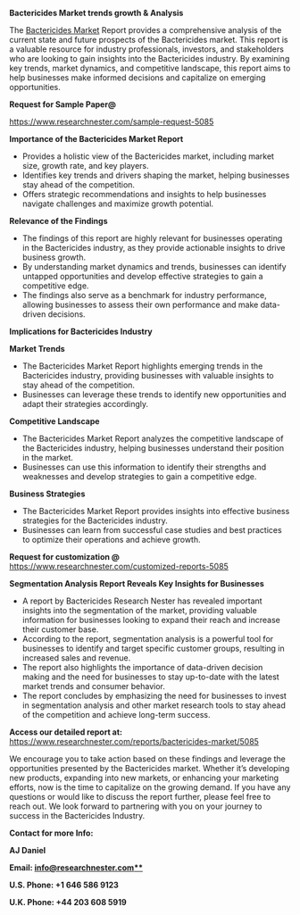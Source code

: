 ﻿<a name="_hlk169704084"></a><a name="_hlk168649135"></a><a name="_hlk167721000"></a>**Bactericides Market trends growth & Analysis**

The [Bactericides Market](https://www.researchnester.com/reports/bactericides-market/5085) Report provides a comprehensive analysis of the current state and future prospects of the Bactericides market. This report is a valuable resource for industry professionals, investors, and stakeholders who are looking to gain insights into the Bactericides industry. By examining key trends, market dynamics, and competitive landscape, this report aims to help businesses make informed decisions and capitalize on emerging opportunities.

**Request for Sample Paper@**

<https://www.researchnester.com/sample-request-5085>



**Importance of the Bactericides Market Report**

- Provides a holistic view of the Bactericides market, including market size, growth rate, and key players.
- Identifies key trends and drivers shaping the market, helping businesses stay ahead of the competition.
- Offers strategic recommendations and insights to help businesses navigate challenges and maximize growth potential.

**Relevance of the Findings**	

- The findings of this report are highly relevant for businesses operating in the Bactericides industry, as they provide actionable insights to drive business growth.
- By understanding market dynamics and trends, businesses can identify untapped opportunities and develop effective strategies to gain a competitive edge.
- The findings also serve as a benchmark for industry performance, allowing businesses to assess their own performance and make data-driven decisions.

**Implications for Bactericides  Industry**

**Market Trends**

- The Bactericides Market Report highlights emerging trends in the Bactericides industry, providing businesses with valuable insights to stay ahead of the competition.
- Businesses can leverage these trends to identify new opportunities and adapt their strategies accordingly.

**Competitive Landscape**

- The Bactericides Market Report analyzes the competitive landscape of the Bactericides industry, helping businesses understand their position in the market.
- Businesses can use this information to identify their strengths and weaknesses and develop strategies to gain a competitive edge.

**Business Strategies**

- The Bactericides Market Report provides insights into effective business strategies for the Bactericides industry.
- Businesses can learn from successful case studies and best practices to optimize their operations and achieve growth.

**Request for customization @** <https://www.researchnester.com/customized-reports-5085>

**Segmentation Analysis Report Reveals Key Insights for Businesses**

- A report by Bactericides Research Nester has revealed important insights into the segmentation of the market, providing valuable information for businesses looking to expand their reach and increase their customer base.
- According to the report, segmentation analysis is a powerful tool for businesses to identify and target specific customer groups, resulting in increased sales and revenue.
- The report also highlights the importance of data-driven decision making and the need for businesses to stay up-to-date with the latest market trends and consumer behavior.
- The report concludes by emphasizing the need for businesses to invest in segmentation analysis and other market research tools to stay ahead of the competition and achieve long-term success.

**Access our detailed report at:** <https://www.researchnester.com/reports/bactericides-market/5085>

We encourage you to take action based on these findings and leverage the opportunities presented by the Bactericides market. Whether it’s developing new products, expanding into new markets, or enhancing your marketing efforts, now is the time to capitalize on the growing demand. If you have any questions or would like to discuss the report further, please feel free to reach out. We look forward to partnering with you on your journey to success in the Bactericides Industry.

**Contact for more Info:**

**AJ Daniel**

**Email: [info@researchnester.com**](mailto:info@researchnester.com)**

**U.S. Phone: +1 646 586 9123**

**U.K. Phone: +44 203 608 5919**



